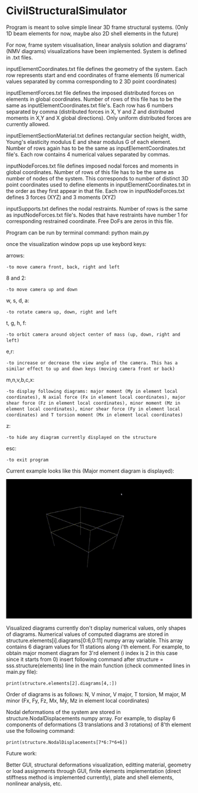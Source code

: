 # CivilStructuralSimulator

Program is meant to solve simple linear 3D frame structural systems. (Only 1D beam elements for now, maybe also 2D shell elements in the future)

For now, frame system visualisation, linear analysis solution and diagrams' (NMV diagrams) visualizations have been implemented. System is defined in .txt files.

inputElementCoordinates.txt file defines the geometry of the system. Each row represents start and end coordinates of frame elements (6 numerical values separated by comma corresponding to 2 3D point coordinates)

inputElementForces.txt file defines the imposed distributed forces on elements in global coordinates. Number of rows of this file has to be the same as inputElementCoordinates.txt file's. Each row has 6 numbers separated by comma (distributed forces in X, Y and Z and distributed moments in X,Y and X global directions). Only uniform distributed forces are currently allowed.

inputElementSectionMaterial.txt defines rectangular section height, width, Young's elasticity modulus E and shear modulus G of each element. Number of rows again has to be the same as inputElementCoordinates.txt file's. Each row contains 4 numerical values separated by commas.

inputNodeForces.txt file defines imposed nodal forces and moments in global coordinates. Number of rows of this file has to be the same as number of nodes of the system. This corresponds to number of distinct 3D point coordinates used to define elements in inputElementCoordinates.txt in the order as they first appear in that file. Each row in inputNodeForces.txt defines 3 forces (XYZ) and 3 moments (XYZ)

inputSupports.txt defines the nodal restraints. Number of rows is the same as inputNodeForces.txt file's. Nodes that have restraints have number 1 for corresponding restrained coordinate. Free DoFs are zeros in this file.

Program can be run by terminal command:
python main.py

once the visualization window pops up use keybord keys:

arrows:

    -to move camera front, back, right and left

8 and 2:

    -to move camera up and down

w, s, d, a:

    -to rotate camera up, down, right and left

t, g, h, f:

    -to orbit camera around object center of mass (up, down, right and left)

e,r:

    -to increase or decrease the view angle of the camera. This has a similar effect to up and down keys (moving camera front or back)

m,n,v,b,c,x:

    -to display following diagrams: major moment (My in element local coordinates), N axial force (Fx in element local coordinates), major shear force (Fz in element local coordinates), minor moment (Mz in element local coordinates), minor shear force (Fy in element local coordinates) and T torsion moment (Mx in element local coordinates) 

z:

    -to hide any diagram currently displayed on the structure

esc:

    -to exit program



Current example looks like this (Major moment diagram is displayed):


![Simulation Snip 4](/StructureVisualization.gif)


Visualized diagrams currently don't display numerical values, only shapes of diagrams. Numerical values of computed diagrams are stored in structure.elements[i].diagrams[0:6,0:11] numpy array variable. This array contains 6 diagram values for 11 stations along i'th element. For example, to obtain major moment diagram for 3'rd element (i index is 2 in this case since it starts from 0) insert following command after structure = sss.structure(elements) line in the main function (check commented lines in main.py file):

    print(structure.elements[2].diagrams[4,:])

Order of diagrams is as follows: N, V minor, V major, T torsion, M major, M minor (Fx, Fy, Fz, Mx, My, Mz in element local coordinates)

Nodal deformations of the system are stored in structure.NodalDisplacements numpy array. For example, to display 6 components of deformations (3 translations and 3 rotations) of 8'th element use the following command:

    print(structure.NodalDisplacements[7*6:7*6+6])




Future work:

Better GUI, structural deformations visualization, editting material, geometry or load assignments through GUI, finite elements implementation (direct stiffness method is implemented currently), plate and shell elements, nonlinear analysis, etc.